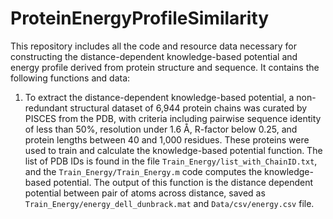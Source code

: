 # ProteinEnergyProfileSimilarity
This repository includes all the code and resource data necessary for constructing the distance-dependent knowledge-based potential and energy profile derived from protein structure and sequence. It contains the following functions and data:

1. To extract the distance-dependent knowledge-based potential, a non-redundant structural dataset of 6,944 protein chains was curated by PISCES from the PDB, with criteria including pairwise sequence identity of less than 50%, resolution under 1.6 Å, R-factor below 0.25, and protein lengths between 40 and 1,000 residues. These proteins were used to train and calculate the knowledge-based potential function. The list of PDB IDs is found in the file `Train_Energy/list_with_ChainID.txt`, and the `Train_Energy/Train_Energy.m` code computes the knowledge-based potential. The output of this function is the distance dependent potential between pair of atoms across distance, saved as `Train_Energy/energy_dell_dunbrack.mat` and `Data/csv/energy.csv` file.
